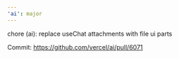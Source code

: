 ```yaml
---
'ai': major
---
```


chore (ai): replace useChat attachments with file ui parts

Commit: https://github.com/vercel/ai/pull/6071
